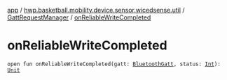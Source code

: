 [app](../../index.md) / [hwp.basketball.mobility.device.sensor.wicedsense.util](../index.md) / [GattRequestManager](index.md) / [onReliableWriteCompleted](.)

# onReliableWriteCompleted

`open fun onReliableWriteCompleted(gatt: `[`BluetoothGatt`](https://developer.android.com/reference/android/bluetooth/BluetoothGatt.html)`, status: `[`Int`](https://kotlinlang.org/api/latest/jvm/stdlib/kotlin/-int/index.html)`): `[`Unit`](https://kotlinlang.org/api/latest/jvm/stdlib/kotlin/-unit/index.html)